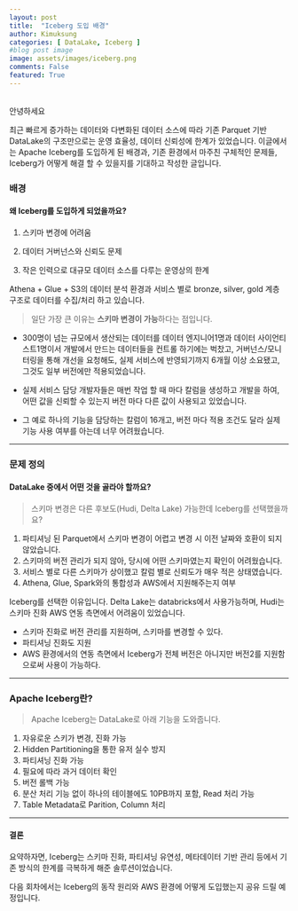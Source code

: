 ```yaml
---
layout: post
title:  "Iceberg 도입 배경"
author: Kimuksung
categories: [ DataLake, Iceberg ]
#blog post image
image: assets/images/iceberg.png
comments: False
featured: True
---
```


<br>
안녕하세요

최근 빠르게 증가하는 데이터와 다변화된 데이터 소스에 따라 기존 Parquet 기반 DataLake의 구조만으로는 운영 효율성, 데이터 신뢰성에 한계가 있었습니다.
이글에서는 Apache Iceberg를 도입하게 된 배경과, 기존 환경에서 마주친 구체적인 문제들, Iceberg가 어떻게 해결 할 수 있을지를 기대하고 작성한 글입니다.
<br>

### 배경

#### 왜 Iceberg를 도입하게 되었을까요?

1. 스키마 변경에 어려움

2. 데이터 거버넌스와 신뢰도 문제

3. 작은 인력으로 대규모 데이터 소스를 다루는 운영상의 한계

Athena + Glue + S3의 데이터 분석 환경과 서비스 별로 bronze, silver, gold 계층 구조로 데이터를 수집/처리 하고 있습니다.

> 일단 가장 큰 이유는 **스키마 변경이 가능**하다는 점입니다.

- 300명이 넘는 규모에서 생산되는 데이터를 데이터 엔지니어1명과 데이터 사이언티스트1명이서 개발에서 만드는 데이터들을 컨트롤 하기에는 벅찼고, 거버넌스/모니터링을 통해 개선을 요청해도, 실제 서비스에 반영되기까지 6개월 이상 소요됐고, 그것도 일부 버전에만 적용되었습니다.

- 실제 서비스 담당 개발자들은 매번 작업 할 때 마다 칼럼을 생성하고 개발을 하여, 어떤 값을 신뢰할 수 있는지 버전 마다 다른 값이 사용되고 있었습니다.

- 그 예로 하나의 기능을 담당하는 칼럼이 16개고, 버전 마다 적용 조건도 달라 실제 기능 사용 여부를 아는데 너무 어려웠습니다.

---

### 문제 정의

#### DataLake 중에서 어떤 것을 골라야 할까요?
> 스키마 변경은 다른 후보도(Hudi, Delta Lake) 가능한데 Iceberg를 선택했을까요?

1. 파티셔닝 된 Parquet에서 스키마 변경이 어렵고 변경 시 이전 날짜와 호환이 되지 않았습니다.
2. 스키마의 버전 관리가 되지 않아, 당시에 어떤 스키마였는지 확인이 어려웠습니다.
3. 서비스 별로 다른 스키마가 상이했고 칼럼 별로 신뢰도가 매우 적은 상태였습니다.
4. Athena, Glue, Spark와의 통합성과 AWS에서 지원해주는지 여부

Iceberg를 선택한 이유입니다. 
Delta Lake는 databricks에서 사용가능하며, Hudi는 스키마 진화 AWS 연동 측면에서 어려움이 있었습니다.
- 스키마 진화로 버전 관리를 지원하며, 스키마를 변경할 수 있다.
- 파티셔닝 진화도 지원
- AWS 환경에서의 연동 측면에서 Iceberg가 전체 버전은 아니지만 버전2를 지원함으로써 사용이 가능하다.

---
### Apache Iceberg란?

> Apache Iceberg는 DataLake로 아래 기능을 도와줍니다.

1. 자유로운 스키가 변경, 진화 가능
2. Hidden Partitioning을 통한 유저 실수 방지
3. 파티셔닝 진화 가능
4. 필요에 따라 과거 데이터 확인
5. 버전 롤백 가능
6. 분산 처리 기능 없이 하나의 테이블에도 10PB까지 포함, Read 처리 가능
7. Table Metadata로 Parition, Column 처리

---

#### 결론
요약하자면, Iceberg는 스키마 진화, 파티셔닝 유연성, 메타데이터 기반 관리 등에서 기존 방식의 한계를 극복하게 해준 솔루션이었습니다.

다음 회차에서는 Iceberg의 동작 원리와 AWS 환경에 어떻게 도입했는지 공유 드릴 예정입니다.  
